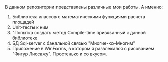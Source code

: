 В данном репозитории представлены различные мои работы. 
А именно: 
1) Библиотека классов с математическими функциями расчета площадей
2) Unit-тесты к ним
3) "Попытка создать метод Compile-time привязанный к данной библиотеке
4) БД Sql-server с банальной связью "Многие-ко-Многим"
5) Приложение в WinForms, в котором я развлекался с рисованием "Фигур Лиссажу". Простенько и со вкусом.
